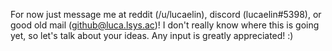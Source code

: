 For now just message me at reddit (/u/lucaelin), discord (lucaelin#5398), or good old mail (github@luca.lsys.ac)! I don't really know where this is going yet, so let's talk about your ideas. Any input is greatly appreciated! :)
